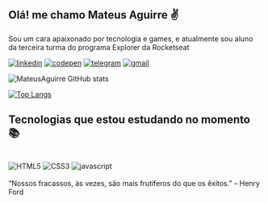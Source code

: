 ## Olá! me chamo Mateus Aguirre ✌️
<p>Sou um cara apaixonado por tecnologia e games, e atualmente sou aluno da terceira turma do programa Explorer da Rocketseat</p>

[![linkedin](https://img.shields.io/badge/LinkedIn-0077B5?style=for-the-badge&logo=linkedin&logoColor=white)](https://www.linkedin.com/in/mateus-aguirre)
[![codepen](https://img.shields.io/badge/Codepen-000000?style=for-the-badge&logo=codepen&logoColor=white)](https://codepen.io/mateusaguirre)
[![telegram](https://img.shields.io/badge/Telegram-2CA5E0?style=for-the-badge&logo=telegram&logoColor=white)](https://t.me/MateusAguirre)
[![gmail](https://img.shields.io/badge/Gmail-D14836?style=for-the-badge&logo=gmail&logoColor=white)](mateus.balrog@gmail.com)

![MateusAguirre GitHub stats](https://github-readme-stats.vercel.app/api?username=MateusAguirre&show_icons=true&theme=highcontrast&border_radius=10)

[![Top Langs](https://github-readme-stats.vercel.app/api/top-langs/?username=MateusAguirre&layout=compact&theme=highcontrast&border_radius=10)](https://github.com/MateusAguirre/github-readme-stats)

## Tecnologias que estou estudando no momento 📚

<div style="display: inline_block"></br>
<img align="center" alt="HTML5" src="https://img.shields.io/badge/HTML5-E34F26?style=for-the-badge&logo=html5&logoColor=white"/>
<img align="center" alt="CSS3" src="https://img.shields.io/badge/CSS3-1572B6?style=for-the-badge&logo=css3&logoColor=white"/>
<img align="center" alt="javascript" src="https://img.shields.io/badge/JavaScript-F7DF1E?style=for-the-badge&logo=javascript&logoColor=black"/>
</div>
</br>
“Nossos fracassos, às vezes, são mais frutíferos do que os êxitos.” – Henry Ford
